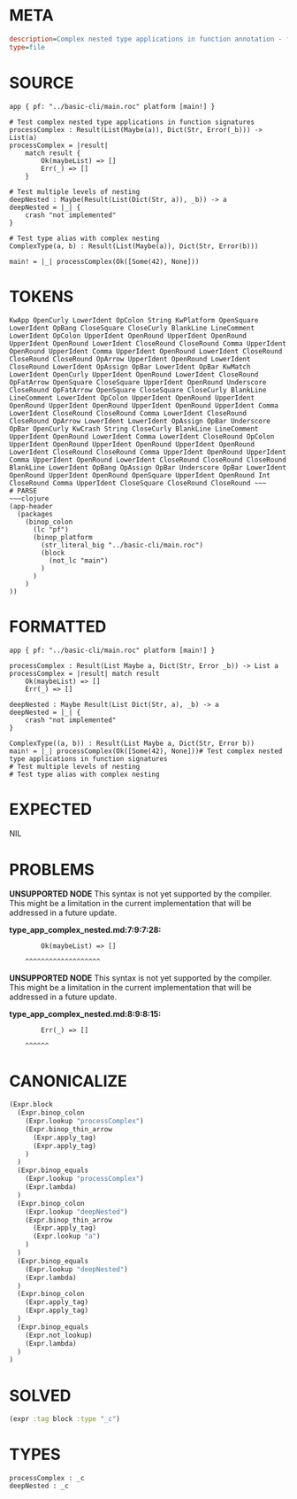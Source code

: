 # META
~~~ini
description=Complex nested type applications in function annotation - focused test
type=file
~~~
# SOURCE
~~~roc
app { pf: "../basic-cli/main.roc" platform [main!] }

# Test complex nested type applications in function signatures
processComplex : Result(List(Maybe(a)), Dict(Str, Error(_b))) -> List(a)
processComplex = |result|
    match result {
        Ok(maybeList) => []
        Err(_) => []
    }

# Test multiple levels of nesting
deepNested : Maybe(Result(List(Dict(Str, a)), _b)) -> a
deepNested = |_| {
	crash "not implemented"
}

# Test type alias with complex nesting
ComplexType(a, b) : Result(List(Maybe(a)), Dict(Str, Error(b)))

main! = |_| processComplex(Ok([Some(42), None]))
~~~
# TOKENS
~~~text
KwApp OpenCurly LowerIdent OpColon String KwPlatform OpenSquare LowerIdent OpBang CloseSquare CloseCurly BlankLine LineComment LowerIdent OpColon UpperIdent OpenRound UpperIdent OpenRound UpperIdent OpenRound LowerIdent CloseRound CloseRound Comma UpperIdent OpenRound UpperIdent Comma UpperIdent OpenRound LowerIdent CloseRound CloseRound CloseRound OpArrow UpperIdent OpenRound LowerIdent CloseRound LowerIdent OpAssign OpBar LowerIdent OpBar KwMatch LowerIdent OpenCurly UpperIdent OpenRound LowerIdent CloseRound OpFatArrow OpenSquare CloseSquare UpperIdent OpenRound Underscore CloseRound OpFatArrow OpenSquare CloseSquare CloseCurly BlankLine LineComment LowerIdent OpColon UpperIdent OpenRound UpperIdent OpenRound UpperIdent OpenRound UpperIdent OpenRound UpperIdent Comma LowerIdent CloseRound CloseRound Comma LowerIdent CloseRound CloseRound OpArrow LowerIdent LowerIdent OpAssign OpBar Underscore OpBar OpenCurly KwCrash String CloseCurly BlankLine LineComment UpperIdent OpenRound LowerIdent Comma LowerIdent CloseRound OpColon UpperIdent OpenRound UpperIdent OpenRound UpperIdent OpenRound LowerIdent CloseRound CloseRound Comma UpperIdent OpenRound UpperIdent Comma UpperIdent OpenRound LowerIdent CloseRound CloseRound CloseRound BlankLine LowerIdent OpBang OpAssign OpBar Underscore OpBar LowerIdent OpenRound UpperIdent OpenRound OpenSquare UpperIdent OpenRound Int CloseRound Comma UpperIdent CloseSquare CloseRound CloseRound ~~~
# PARSE
~~~clojure
(app-header
  (packages
    (binop_colon
      (lc "pf")
      (binop_platform
        (str_literal_big "../basic-cli/main.roc")
        (block
          (not_lc "main")
        )
      )
    )
))
~~~
# FORMATTED
~~~roc
app { pf: "../basic-cli/main.roc" platform [main!] }

processComplex : Result(List Maybe a, Dict(Str, Error _b)) -> List a
processComplex = |result| match result
	Ok(maybeList) => []
	Err(_) => []

deepNested : Maybe Result(List Dict(Str, a), _b) -> a
deepNested = |_| {
	crash "not implemented"
}

ComplexType((a, b)) : Result(List Maybe a, Dict(Str, Error b))
main! = |_| processComplex(Ok([Some(42), None]))# Test complex nested type applications in function signatures
# Test multiple levels of nesting
# Test type alias with complex nesting
~~~
# EXPECTED
NIL
# PROBLEMS
**UNSUPPORTED NODE**
This syntax is not yet supported by the compiler.
This might be a limitation in the current implementation that will be addressed in a future update.

**type_app_complex_nested.md:7:9:7:28:**
```roc
        Ok(maybeList) => []
```
        ^^^^^^^^^^^^^^^^^^^


**UNSUPPORTED NODE**
This syntax is not yet supported by the compiler.
This might be a limitation in the current implementation that will be addressed in a future update.

**type_app_complex_nested.md:8:9:8:15:**
```roc
        Err(_) => []
```
        ^^^^^^


# CANONICALIZE
~~~clojure
(Expr.block
  (Expr.binop_colon
    (Expr.lookup "processComplex")
    (Expr.binop_thin_arrow
      (Expr.apply_tag)
      (Expr.apply_tag)
    )
  )
  (Expr.binop_equals
    (Expr.lookup "processComplex")
    (Expr.lambda)
  )
  (Expr.binop_colon
    (Expr.lookup "deepNested")
    (Expr.binop_thin_arrow
      (Expr.apply_tag)
      (Expr.lookup "a")
    )
  )
  (Expr.binop_equals
    (Expr.lookup "deepNested")
    (Expr.lambda)
  )
  (Expr.binop_colon
    (Expr.apply_tag)
    (Expr.apply_tag)
  )
  (Expr.binop_equals
    (Expr.not_lookup)
    (Expr.lambda)
  )
)
~~~
# SOLVED
~~~clojure
(expr :tag block :type "_c")
~~~
# TYPES
~~~roc
processComplex : _c
deepNested : _c
~~~
